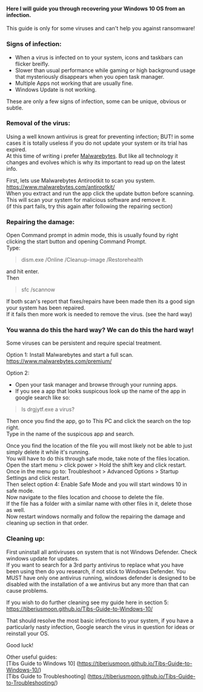 #### Here I will guide you through recovering your Windows 10 OS from an infection.
This guide is only for some viruses and can't help you against ransomware!


### Signs of infection:  

- When a virus is infected on to your system, icons and taskbars can flicker breifly.  
- Slower than usual performance while gaming or high background usage that mysteriously disappears when you open task manager.  
- Multiple Apps not working that are usually fine.  
- Windows Update is not working.  

These are only a few signs of infection, some can be unique, obvious or subtle.  


### Removal of the virus:  

Using a well known antivirus is great for preventing infection; BUT! in some cases it is totally useless if you do not update your system or its trial has expired.  
At this time of writing i prefer [Malwarebytes](https://www.malwarebytes.com/premium/). But like all technology it changes and evolves which is why its important to read up on the latest info.  

First, lets use Malwarebytes Antirootkit to scan you system. https://www.malwarebytes.com/antirootkit/  
When you extract and run the app click the update button before scanning.  
This will scan your system for malicious software and remove it.  
(if this part fails, try this again after following the repairing section)


### Repairing the damage:  

Open Command prompt in admin mode, this is usually found by right clicking the start button and opening Command Prompt.  
Type: 
> dism.exe /Online /Cleanup-image /Restorehealth   

and hit enter.  
Then  
> sfc /scannow

If both scan's report that fixes/repairs have been made then its a good sign your system has been repaired.  
If it fails then more work is needed to remove the virus. (see the hard way)  


### You wanna do this the hard way? We can do this the hard way!

Some viruses can be persistent and require special treatment.  

Option 1: Install Malwarebytes and start a full scan. https://www.malwarebytes.com/premium/  

Option 2:  
- Open your task manager and browse through your running apps.  
- If you see a app that looks suspicous look up the name of the app in google search like so:
> Is drgjytf.exe a virus?  

Then once you find the app, go to This PC and click the search on the top right.  
Type in the name of the suspicous app and search.  

Once you find the location of the file you will most likely not be able to just simply delete it while it's running.  
You will have to do this through safe mode, take note of the files location.  
Open the start menu > click power > Hold the shift key and click restart.  
Once in the menu go to: Troubleshoot > Advanced Options > Startup Settings and click restart.  
Then select option 4: Enable Safe Mode and you will start windows 10 in safe mode.  
Now navigate to the files location and choose to delete the file.  
If the file has a folder with a similar name with other files in it, delete those as well.  
Now restart windows normally and follow the repairing the damage and cleaning up section in that order.  


### Cleaning up:

First uninstall all antiviruses on system that is not Windows Defender.
Check windows update for updates.  
If you want to search for a 3rd party antivirus to replace what you have been using then do you research, if not stick to Windows Defender.
You MUST have only one antivirus running, windows defender is designed to be disabled with the installation of a we antivirus but any more than that can cause problems.  

If you wish to do further cleaning see my guide here in section 5: https://tiberiusmoon.github.io/Tibs-Guide-to-Windows-10/  



That should resolve the most basic infections to your system, if you have a particularly nasty infection, Google search the virus in question for ideas or reinstall your OS.

Good luck!  

Other useful guides:  
[Tibs Guide to Windows 10] (https://tiberiusmoon.github.io/Tibs-Guide-to-Windows-10/)  
[Tibs Guide to Troubleshooting] (https://tiberiusmoon.github.io/Tibs-Guide-to-Troubleshooting/)
